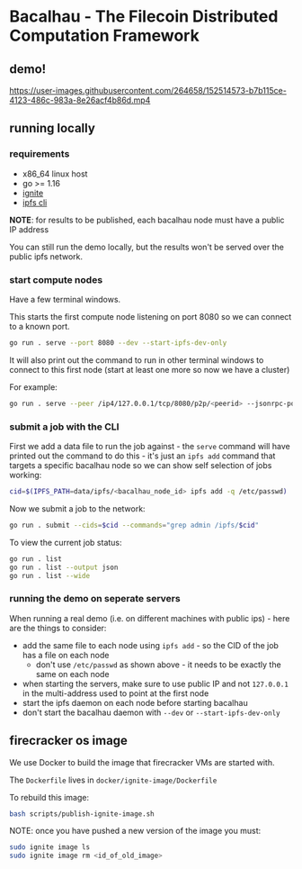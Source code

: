 # Bacalhau - The Filecoin Distributed Computation Framework

## demo!

https://user-images.githubusercontent.com/264658/152514573-b7b115ce-4123-486c-983a-8e26acf4b86d.mp4

## running locally

### requirements

 * x86_64 linux host
 * go >= 1.16
 * [ignite](https://ignite.readthedocs.io/en/stable/installation/)
 * [ipfs cli](https://github.com/ipfs/go-ipfs#install-prebuilt-binaries)

**NOTE**: for results to be published, each bacalhau node must have a public IP address

You can still run the demo locally, but the results won't be served over the public ipfs network.

### start compute nodes

Have a few terminal windows.

This starts the first compute node listening on port 8080 so we can connect to a known port.

```bash
go run . serve --port 8080 --dev --start-ipfs-dev-only
```

It will also print out the command to run in other terminal windows to connect to this first node (start at least one more so now we have a cluster)

For example:

```bash
go run . serve --peer /ip4/127.0.0.1/tcp/8080/p2p/<peerid> --jsonrpc-port <randomport> --start-ipfs-dev-only
```

### submit a job with the CLI

First we add a data file to run the job against - the `serve` command will have printed out the command to do this - it's just an `ipfs add` command that targets a specific bacalhau node so we can show self selection of jobs working:

```bash
cid=$(IPFS_PATH=data/ipfs/<bacalhau_node_id> ipfs add -q /etc/passwd)
```

Now we submit a job to the network:

```bash
go run . submit --cids=$cid --commands="grep admin /ipfs/$cid"
```

To view the current job status:

```bash
go run . list
go run . list --output json
go run . list --wide
```

### running the demo on seperate servers

When running a real demo (i.e. on different machines with public ips) - here are the things to consider:

 * add the same file to each node using `ipfs add` - so the CID of the job has a file on each node
   * don't use `/etc/passwd` as shown above - it needs to be exactly the same on each node
 * when starting the servers, make sure to use public IP and not `127.0.0.1` in the multi-address used to point at the first node
 * start the ipfs daemon on each node before starting bacalhau
 * don't start the bacalhau daemon with `--dev` or `--start-ipfs-dev-only`

## firecracker os image

We use Docker to build the image that firecracker VMs are started with.

The `Dockerfile` lives in `docker/ignite-image/Dockerfile`

To rebuild this image:

```bash
bash scripts/publish-ignite-image.sh
```

NOTE: once you have pushed a new version of the image you must:

```bash
sudo ignite image ls
sudo ignite image rm <id_of_old_image>
```
